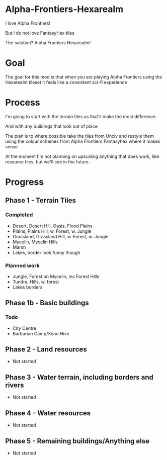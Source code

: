 # Alpha-Frontiers-Hexarealm

I love Alpha Frontiers!

But I do not love FantasyHex tiles

The solution? Alpha Frontiers Hexarealm!

# Goal
The goal for this mod is that when you are playing Alpha Frontiers using the Hexarealm tileset it feels like a consistent sci-fi experience

# Process
I'm going to start with the terrain tiles as that'll make the most difference. 

And with any buildings that look out of place

The plan is to where possible take the tiles from Unciv and restyle them using the colour schemes from Alpha Frontiers Fantasyhex where it makes sense

At the moment I'm not planning on upscaling anything that does work, like resource tiles, but we'll see in the future.

# Progress 
## Phase 1 - Terrain Tiles
### Completed
- Desert, Desert Hill, Oasis, Flood Plains
- Plains, Plains Hill, w. Forest, w. Jungle
- Grassland, Grassland Hill, w. Forest, w. Jungle
- Mycelin, Mycelin Hills
- Marsh
- Lakes, border look funny though

### Planned work

- Jungle, Forest on Mycelin, inc Forest Hills
- Tundra, Hills, w. forest
- Lakes borders

## Phase 1b - Basic buildings
### Todo
- City Centre
- Barbarian Camp/Xeno Hive 

## Phase 2 - Land resources
- Not started

## Phase 3 - Water terrain, including borders and rivers
- Not started

## Phase 4 - Water resources
- Not started

## Phase 5 - Remaining buildings/Anything else
- Not started
